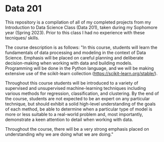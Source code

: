 # Data 201

This repository is a compilation of all of my completed projects from my Introduction to Data Science Class (Data 201), taken during my Sophomore year (Spring 2023). Prior to this class I had no experience with these tecniques/ skills.

The course description is as follows: 
"In this course, students will learn the fundamentals of data processing and modeling in the context of Data Science.  Emphasis will be placed on careful planning and deliberate decision-making when working with data and building models.  Programming will be done in the Python language, and we will be making extensive use of the scikit-learn collection (https://scikit-learn.org/stable/).

Throughout this course students will be introduced to a variety of supervised and unsupervised machine-learning techniques including various methods for regression, classification, and clustering. By the end of the course, students are not expected to be an expert on any particular technique, but should exhibit a solid high-level understanding of the goals of each method, be able to determine when a particular type of model is more or less suitable to a real-world problem and, most importantly, demonstrate a keen attention to detail when working with data.

Throughout the course, there will be a very strong emphasis placed on understanding why we are doing what we are doing."

